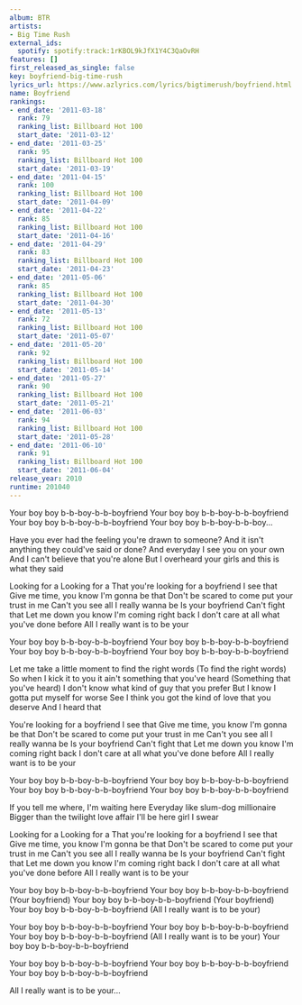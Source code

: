 ```yaml
---
album: BTR
artists:
- Big Time Rush
external_ids:
  spotify: spotify:track:1rKBOL9kJfX1Y4C3QaOvRH
features: []
first_released_as_single: false
key: boyfriend-big-time-rush
lyrics_url: https://www.azlyrics.com/lyrics/bigtimerush/boyfriend.html
name: Boyfriend
rankings:
- end_date: '2011-03-18'
  rank: 79
  ranking_list: Billboard Hot 100
  start_date: '2011-03-12'
- end_date: '2011-03-25'
  rank: 95
  ranking_list: Billboard Hot 100
  start_date: '2011-03-19'
- end_date: '2011-04-15'
  rank: 100
  ranking_list: Billboard Hot 100
  start_date: '2011-04-09'
- end_date: '2011-04-22'
  rank: 85
  ranking_list: Billboard Hot 100
  start_date: '2011-04-16'
- end_date: '2011-04-29'
  rank: 83
  ranking_list: Billboard Hot 100
  start_date: '2011-04-23'
- end_date: '2011-05-06'
  rank: 85
  ranking_list: Billboard Hot 100
  start_date: '2011-04-30'
- end_date: '2011-05-13'
  rank: 72
  ranking_list: Billboard Hot 100
  start_date: '2011-05-07'
- end_date: '2011-05-20'
  rank: 92
  ranking_list: Billboard Hot 100
  start_date: '2011-05-14'
- end_date: '2011-05-27'
  rank: 90
  ranking_list: Billboard Hot 100
  start_date: '2011-05-21'
- end_date: '2011-06-03'
  rank: 94
  ranking_list: Billboard Hot 100
  start_date: '2011-05-28'
- end_date: '2011-06-10'
  rank: 91
  ranking_list: Billboard Hot 100
  start_date: '2011-06-04'
release_year: 2010
runtime: 201040
---
```

Your boy boy b-b-boy-b-b-boyfriend
Your boy boy b-b-boy-b-b-boyfriend
Your boy boy b-b-boy-b-b-boyfriend
Your boy boy b-b-boy-b-b-boy...

Have you ever had the feeling you're drawn to someone?
And it isn't anything they could've said or done?
And everyday I see you on your own
And I can't believe that you're alone
But I overheard your girls and this is what they said

Looking for a
Looking for a
That you're looking for a boyfriend
I see that
Give me time, you know I'm gonna be that
Don't be scared to come put your trust in me
Can't you see all I really wanna be
Is your boyfriend
Can't fight that
Let me down you know I'm coming right back
I don't care at all what you've done before
All I really want is to be your

Your boy boy b-b-boy-b-b-boyfriend
Your boy boy b-b-boy-b-b-boyfriend
Your boy boy b-b-boy-b-b-boyfriend
Your boy boy b-b-boy-b-b-boyfriend

Let me take a little moment to find the right words
(To find the right words)
So when I kick it to you it ain't something that you've heard
(Something that you've heard)
I don't know what kind of guy that you prefer
But I know I gotta put myself for worse
See I think you got the kind of love that you deserve
And I heard that

You're looking for a boyfriend
I see that
Give me time, you know I'm gonna be that
Don't be scared to come put your trust in me
Can't you see all I really wanna be
Is your boyfriend
Can't fight that
Let me down you know I'm coming right back
I don't care at all what you've done before
All I really want is to be your

Your boy boy b-b-boy-b-b-boyfriend
Your boy boy b-b-boy-b-b-boyfriend
Your boy boy b-b-boy-b-b-boyfriend
Your boy boy b-b-boy-b-b-boyfriend

If you tell me where, I'm waiting here
Everyday like slum-dog millionaire
Bigger than the twilight love affair
I'll be here girl I swear

Looking for a
Looking for a
That you're looking for a boyfriend
I see that
Give me time, you know I'm gonna be that
Don't be scared to come put your trust in me
Can't you see all I really wanna be
Is your boyfriend
Can't fight that
Let me down you know I'm coming right back
I don't care at all what you've done before
All I really want is to be your

Your boy boy b-b-boy-b-b-boyfriend
Your boy boy b-b-boy-b-b-boyfriend
(Your boyfriend)
Your boy boy b-b-boy-b-b-boyfriend
(Your boyfriend)
Your boy boy b-b-boy-b-b-boyfriend
(All I really want is to be your)

Your boy boy b-b-boy-b-b-boyfriend
Your boy boy b-b-boy-b-b-boyfriend
Your boy boy b-b-boy-b-b-boyfriend
(All I really want is to be your)
Your boy boy b-b-boy-b-b-boyfriend

Your boy boy b-b-boy-b-b-boyfriend
Your boy boy b-b-boy-b-b-boyfriend
Your boy boy b-b-boy-b-b-boyfriend

All I really want is to be your...
